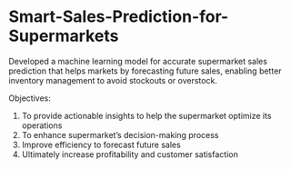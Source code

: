 # Smart-Sales-Prediction-for-Supermarkets
Developed a machine learning model for accurate supermarket sales prediction that helps markets by forecasting future sales, enabling better inventory management to avoid stockouts or overstock.

Objectives:
1.	To provide actionable insights to help the supermarket optimize its operations
2.	To enhance supermarket’s decision-making process
3.	Improve efficiency to forecast future sales
4.	Ultimately increase profitability and customer satisfaction


